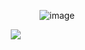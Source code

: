     ![image](https://github.com/user-attachments/assets/cb526881-39b6-40b5-94a1-e343c9876f07)




⠀<img src=https://64.media.tumblr.com/ce176b675eb99f1ad4b25e86fe0c5e93/3e7cd672320c16a5-ec/s1280x1920/c389f03aca3a515d5e779989139150a09a253b59.gifv>
